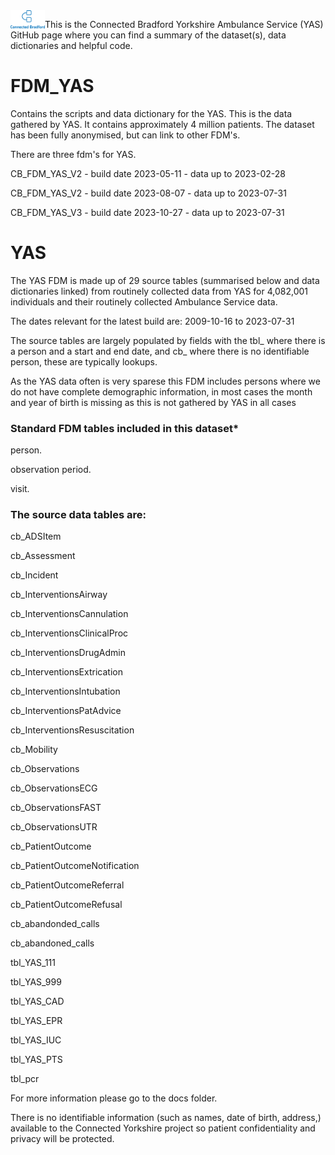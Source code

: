 <a href="https://www.bradfordresearch.nhs.uk/our-research-teams/connected-bradford/">
  <img align="left" alt="ConnectedBradford" width="55px" src="https://github.com/ShoreRob1/Images/blob/main/CB%20logo%201.png?raw=true" />
</a>

This is the Connected Bradford Yorkshire Ambulance Service (YAS) GitHub page where you can find a summary of the dataset(s), data dictionaries and helpful code.

# FDM_YAS

Contains the scripts and data dictionary for the YAS. This is the data gathered by YAS. 
It contains approximately 4 million patients. The dataset has been fully anonymised, but can link to other FDM's.

There are three fdm's for YAS. 

CB_FDM_YAS_V2 - build date 2023-05-11 - data up to 2023-02-28

CB_FDM_YAS_V2 - build date 2023-08-07 - data up to 2023-07-31

CB_FDM_YAS_V3 - build date 2023-10-27 - data up to 2023-07-31


# YAS
The YAS FDM is made up of 29 source tables (summarised below and data dictionaries linked) from routinely collected data from YAS for 4,082,001 individuals and their routinely collected Ambulance Service data. 

The dates relevant for the latest build are: 2009-10-16	to 2023-07-31

The source tables are largely populated by fields with the tbl_ where there is a person and a start and end date, and cb_ where there is no identifiable person, these are typically lookups.

As the YAS data often is very sparese this FDM includes persons where we do not have complete demographic information, in most cases the month and year of birth is missing as this is not gathered by YAS in all cases

### Standard FDM tables included in this dataset*
person.

observation period.

visit.

### The source data tables are: 

cb_ADSItem

cb_Assessment

cb_Incident

cb_InterventionsAirway

cb_InterventionsCannulation

cb_InterventionsClinicalProc

cb_InterventionsDrugAdmin

cb_InterventionsExtrication

cb_InterventionsIntubation

cb_InterventionsPatAdvice

cb_InterventionsResuscitation

cb_Mobility

cb_Observations

cb_ObservationsECG

cb_ObservationsFAST

cb_ObservationsUTR

cb_PatientOutcome

cb_PatientOutcomeNotification

cb_PatientOutcomeReferral

cb_PatientOutcomeRefusal

cb_abandonded_calls

cb_abandoned_calls

tbl_YAS_111

tbl_YAS_999

tbl_YAS_CAD

tbl_YAS_EPR

tbl_YAS_IUC

tbl_YAS_PTS

tbl_pcr

For more information please go to the docs folder. 

There is no identifiable information (such as names, date of birth, address,) available to the Connected Yorkshire project so patient confidentiality and privacy will be protected.

